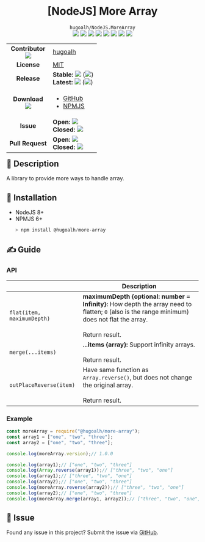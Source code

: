 # <div align="center">[NodeJS] More Array</div>

<div align="center">
  <code>hugoalh/NodeJS.MoreArray</code><br />
  <img src="https://img.shields.io/github/languages/count/hugoalh/NodeJS.MoreArray?style=flat-square&logo=github" />
  <img src="https://img.shields.io/github/languages/top/hugoalh/NodeJS.MoreArray?style=flat-square&logo=github" />
  <img src="https://img.shields.io/github/repo-size/hugoalh/NodeJS.MoreArray?style=flat-square&logo=github" />
  <img src="https://img.shields.io/github/watchers/hugoalh/NodeJS.MoreArray?style=flat-square&logo=github" />
  <img src="https://img.shields.io/github/stars/hugoalh/NodeJS.MoreArray?style=flat-square&logo=github" />
  <img src="https://img.shields.io/github/forks/hugoalh/NodeJS.MoreArray?style=flat-square&logo=github" />
  <a href="https://lgtm.com/projects/g/hugoalh/NodeJS.MoreArray/alerts/"><img src="https://img.shields.io/lgtm/alerts/g/hugoalh/NodeJS.MoreArray.svg?style=flat-square&logo=lgtm&label=%20" /></a>
  <a href="https://lgtm.com/projects/g/hugoalh/NodeJS.MoreArray/context:javascript"><img src="https://img.shields.io/lgtm/grade/javascript/g/hugoalh/NodeJS.MoreArray.svg?style=flat-square&logo=lgtm" /></a>
</div>

<table align="right">
  <tr>
    <td align="center">
      <b>Contributor</b><br />
      <img src="https://img.shields.io/github/contributors/hugoalh/NodeJS.MoreArray?style=flat-square&color=000000&label=%20" />
    </td>
    <td><a href="https://github.com/hugoalh">hugoalh</a></td>
  </tr>
  <tr>
    <td align="center"><b>License</b></td>
    <td><a href="./LICENSE.md">MIT</a></td>
  </tr>
  <tr>
    <td align="center"><b>Release</b></td>
    <td>
      <b>Stable: </b><img src="https://img.shields.io/github/release/hugoalh/NodeJS.MoreArray?style=flat-square&color=000000&label=%20" /> (<img src="https://img.shields.io/github/release-date/hugoalh/NodeJS.MoreArray?style=flat-square&color=000000&label=%20" />)<br />
      <b>Latest: </b><img src="https://img.shields.io/github/release/hugoalh/NodeJS.MoreArray?include_prereleases&style=flat-square&color=000000&label=%20" /> (<img src="https://img.shields.io/github/release-date-pre/hugoalh/NodeJS.MoreArray?style=flat-square&color=000000&label=%20" />)
    </td>
  </tr>
  <tr>
    <td align="center">
      <b>Download</b><br />
      <img src="https://img.shields.io/github/downloads/hugoalh/NodeJS.MoreArray/total?style=flat-square&color=000000&label=%20" />
    </td>
    <td><ul>
      <li><a href="https://github.com/hugoalh/NodeJS.MoreArray/releases">GitHub</a></li>
      <li><a href="https://www.npmjs.com/package/@hugoalh/more-array">NPMJS</a></li>
    </td>
  </tr>
  <tr>
    <td align="center"><b>Issue</b></td>
    <td>
      <b>Open: </b><img src="https://img.shields.io/github/issues-raw/hugoalh/NodeJS.MoreArray?style=flat-square&color=000000&label=%20" /><br />
      <b>Closed: </b><img src="https://img.shields.io/github/issues-closed-raw/hugoalh/NodeJS.MoreArray?style=flat-square&color=000000&label=%20" />
    </td>
  </tr>
  <tr>
    <td align="center"><b>Pull Request</b></td>
    <td>
      <b>Open: </b><img src="https://img.shields.io/github/issues-pr-raw/hugoalh/NodeJS.MoreArray?style=flat-square&color=000000&label=%20" /><br />
      <b>Closed: </b><img src="https://img.shields.io/github/issues-pr-closed-raw/hugoalh/NodeJS.MoreArray?style=flat-square&color=000000&label=%20" />
    </td>
  </tr>
</table>

## 📜 Description

A library to provide more ways to handle array.

## 💽 Installation

- NodeJS 8+
- NPMJS 6+
  ```powershell
  > npm install @hugoalh/more-array
  ```

## ✍ Guide

### API

|  | <div align="center"><b>Description</b></div> |
|:----|:----|
| `flat(item, maximumDepth)` | **maximumDepth {optional: number = Infinity}:** How depth the array need to flatten; `0` (also is the range minimum) does not flat the array.<br /><br />Return result. |
| `merge(...items)` | **...items {array}:** Support infinity arrays.<br /><br />Return result. |
| `outPlaceReverse(item)` | Have same function as `Array.reverse()`, but does not change the original array.<br /><br />Return result. |

### Example

```javascript
const moreArray = require("@hugoalh/more-array");
const array1 = ["one", "two", "three"];
const array2 = ["one", "two", "three"];

console.log(moreArray.version);// 1.0.0

console.log(array1);// ["one", "two", "three"]
console.log(Array.reverse(array1));// ["three", "two", "one"]
console.log(array1);// ["three", "two", "one"]
console.log(array2);// ["one", "two", "three"]
console.log(moreArray.reverse(array2));// ["three", "two", "one"]
console.log(array2);// ["one", "two", "three"]
console.log(moreArray.merge(array1, array2));// ["three", "two", "one", "one", "two", "three"]
```

## 🐛 Issue

Found any issue in this project? Submit the issue via [GitHub](https://github.com/hugoalh/NodeJS.MoreArray/issues).
